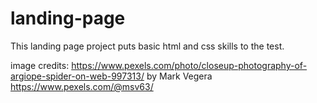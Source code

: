 # landing-page
This landing page project puts basic html and css skills to the test. 

image credits:
https://www.pexels.com/photo/closeup-photography-of-argiope-spider-on-web-997313/ 
by Mark Vegera https://www.pexels.com/@msv63/